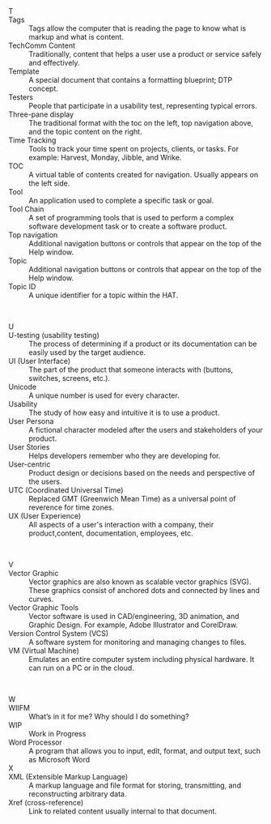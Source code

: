 <d1>
<dt>	T	</dt>  
<dd>		</dd>
  
<dt>	Tags	</dt>  
<dd>	Tags allow the computer that is reading the page to know what is markup and what is content.	</dd>
<dt>	TechComm Content	</dt>
<dd>	Traditionally, content that helps a user use a product or service safely and effectively.	</dd>
<dt>	Template 	</dt>
<dd>	A special document that contains a formatting blueprint; DTP concept.	</dd>
<dt>	Testers	</dt>
<dd>	People that participate in a usability test, representing typical errors.	</dd>
<dt>	Three-pane display	</dt>
<dd>	The traditional format with the toc on the left, top navigation above, and the topic content on the right.	</dd>
<dt>	Time Tracking	</dt>
<dd>	Tools to track your time spent on projects, clients, or tasks. For example: Harvest, Monday, Jibble, and Wrike.	</dd>
<dt>	TOC	</dt>
<dd>	A virtual table of contents created for navigation. Usually appears on the left side. 	</dd>
<dt>	Tool	</dt>
<dd>	An application used to complete a specific task or goal.	</dd>
<dt>	Tool Chain	</dt>
<dd>	A set of programming tools that is used to perform a complex software development task or to create a software product. 	</dd>
<dt>	Top navigation	</dt>
<dd>	Additional navigation buttons or controls that appear on the top of the Help window.	</dd>
<dt>	Topic	</dt>
<dd>	Additional navigation buttons or controls that appear on the top of the Help window.	</dd>
<dt>	Topic ID	</dt>
<dd>	A unique identifier for a topic within the HAT.	</dd>
<p>&nbsp;</p>
    
<dt>	U	</dt>
<dd>		</dd>
  
<dt>	U-testing (usability testing)	</dt>
<dd>	The process of determining if a product or its documentation can be easily used by the target audience.	</dd>
<dt>	UI (User Interface)	</dt>
<dd>	The part of the product that someone interacts with (buttons, switches, screens, etc.).	</dd>
<dt>	Unicode	</dt>
<dd>	A unique number is used for every character.	</dd>
<dt>	Usability	</dt>
<dd>	The study of how easy and intuitive it is to use a product.	</dd>
<dt>	User Persona	</dt>
<dd>	A fictional character modeled after the users and stakeholders of your product.	</dd>
<dt>	User Stories	</dt>
<dd>	Helps developers remember who they are developing for.	</dd>
<dt>	User-centric	</dt>
<dd>	Product design or decisions based on the needs and perspective of the users.	</dd>
<dt>	UTC (Coordinated Universal Time)	</dt>
<dd>	Replaced GMT (Greenwich Mean Time) as a universal point of reverence for time zones.	</dd>
<dt>	UX (User Experience)	</dt>
<dd>	All aspects of a user's interaction with a company, their product,content, documentation, employees, etc.	
    
<p>&nbsp;</p>
    
<dt>	V	</dt>

<dd>		</dd>
<dt>	Vector Graphic	</dt>
<dd>	Vector graphics are also known as scalable vector graphics (SVG). These graphics consist of anchored dots and connected by lines and curves.	</dd>
<dt>	Vector Graphic Tools	</dt>
<dd>	Vector software is used in CAD/engineering, 3D animation, and Graphic Design. For example, Adobe Illustrator and CorelDraw.	</dd>
<dt>	Version Control System (VCS)	</dt>
<dd>	A software system for monitoring and managing changes to files.	</dd>
<dt>	VM (Virtual Machine)	</dt>
<dd>	Emulates an entire computer system including physical hardware. It can run on a PC or in the cloud.	</dd>
<p>&nbsp;</p>
    
<dt>	W	</dt>
<dd>		</dd>
  
<dt>	WIIFM	</dt>
<dd>	What’s in it for me? Why should I do something?	</dd>
<dt>	WIP	</dt>
<dd>	Work in Progress	</dd>
<dt>	Word Processor	</dt>
<dd>	A program that allows you to input, edit, format, and output text, such as Microsoft Word	</dd>
<dt>	X	</dt>
<dt>	XML (Extensible Markup Language)	</dt>
<dd>	A markup language and file format for storing, transmitting, and reconstructing arbitrary data. 	</dd>
<dt>	Xref (cross-reference)	</dt>
<dd>	Link to related content usually internal to that document.	</dd>
</d1>
